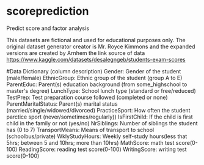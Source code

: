 # scoreprediction
Predict score and factor analysis

This datasets are fictional and used for educational purposes only.
The original dataset generator creator is Mr. Royce Kimmons and the expanded versions are created by Arnhem
the link source of data https://www.kaggle.com/datasets/desalegngeb/students-exam-scores

#Data Dictionary (column description)
Gender: Gender of the student (male/female)
EthnicGroup: Ethnic group of the student (group A to E)
ParentEduc: Parent(s) education background (from some_highschool to master's degree)
LunchType: School lunch type (standard or free/reduced)
TestPrep: Test preparation course followed (completed or none)
ParentMaritalStatus: Parent(s) marital status (married/single/widowed/divorced)
PracticeSport: How often the student parctice sport (never/sometimes/regularly))
IsFirstChild: If the child is first child in the family or not (yes/no)
NrSiblings: Number of siblings the student has (0 to 7)
TransportMeans: Means of transport to school (schoolbus/private)
WklyStudyHours: Weekly self-study hours(less that 5hrs; between 5 and 10hrs; more than 10hrs)
MathScore: math test score(0-100)
ReadingScore: reading test score(0-100)
WritingScore: writing test score(0-100)
